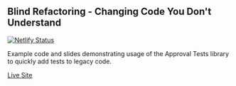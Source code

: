 ## Blind Refactoring - Changing Code You Don't Understand

[![Netlify Status](https://api.netlify.com/api/v1/badges/547305f7-73c7-4688-81bb-51a7f78854ce/deploy-status?branch=main)](https://app.netlify.com/sites/blind-refactoring/deploys)

Example code and slides demonstrating usage of the Approval Tests library to quickly add tests to legacy code.

[Live Site](https://blind-refactoring.netlify.app/)